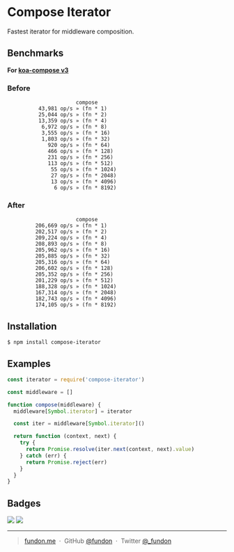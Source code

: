 # Compose Iterator

Fastest iterator for middleware composition.

## Benchmarks

**For [koa-compose v3](https://github.com/koajs/compose/tree/3.1.0)**

### Before

```
                      compose
          43,981 op/s » (fn * 1)
          25,044 op/s » (fn * 2)
          13,359 op/s » (fn * 4)
           6,972 op/s » (fn * 8)
           3,555 op/s » (fn * 16)
           1,803 op/s » (fn * 32)
             920 op/s » (fn * 64)
             466 op/s » (fn * 128)
             231 op/s » (fn * 256)
             113 op/s » (fn * 512)
              55 op/s » (fn * 1024)
              27 op/s » (fn * 2048)
              13 op/s » (fn * 4096)
               6 op/s » (fn * 8192)
```

### After

```
                      compose
         206,669 op/s » (fn * 1)
         202,517 op/s » (fn * 2)
         209,224 op/s » (fn * 4)
         208,893 op/s » (fn * 8)
         205,962 op/s » (fn * 16)
         205,885 op/s » (fn * 32)
         205,316 op/s » (fn * 64)
         206,602 op/s » (fn * 128)
         205,352 op/s » (fn * 256)
         201,229 op/s » (fn * 512)
         188,328 op/s » (fn * 1024)
         167,314 op/s » (fn * 2048)
         182,743 op/s » (fn * 4096)
         174,105 op/s » (fn * 8192)
```

## Installation

```
$ npm install compose-iterator
```

## Examples

```js
const iterator = require('compose-iterator')

const middleware = []

function compose(middleware) {
  middleware[Symbol.iterator] = iterator

  const iter = middleware[Symbol.iterator]()

  return function (context, next) {
    try {
      return Promise.resolve(iter.next(context, next).value)
    } catch (err) {
      return Promise.reject(err)
    }
  }
}
```

## Badges

![](https://img.shields.io/badge/license-MIT-blue.svg)
![](https://img.shields.io/badge/status-stable-green.svg)

---

> [fundon.me](https://fundun.me) &nbsp;&middot;&nbsp;
> GitHub [@fundon](https://github.com/fundon) &nbsp;&middot;&nbsp;
> Twitter [@_fundon](https://twitter.com/_fundon)

